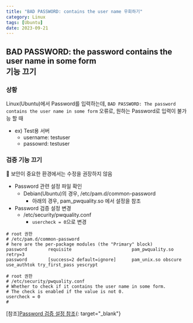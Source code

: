 ```yaml
---
title: "BAD PASSWORD: contains the user name 우회하기"
category: Linux
tags: [Ubuntu]
date: 2023-09-21
---
```


BAD PASSWORD: the password contains the user name in some form  
기능 끄기
------  

### 상황
Linux(Ubuntu)에서 Password를 입력하는데, 
`BAD PASSWORD: The password contains the user name in some form`
오류로, 원하는 Password로 입력이 불가능 할 때
- ex) Test용 서버
  - username: testuser
  - passowrd: testuser

### 검증 기능 끄기
🛑 보안이 중요한 환경에서는 수정을 권장하지 않음

- Password 관련 설정 파일 확인
  - Debian(Ubuntu)의 경우, /etc/pam.d/common-password
    - 아래의 경우, pam_pwquality.so 에서 설정을 참조
- Password 검증 설정 변경
  - /etc/security/pwquality.conf
    - `usercheck = 0`으로 변경

```shell
# root 권한 
# /etc/pam.d/common-password
# here are the per-package modules (the "Primary" block)
password        requisite                       pam_pwquality.so retry=3
password        [success=2 default=ignore]      pam_unix.so obscure use_authtok try_first_pass yescrypt
```  

```shell
# root 권한 
# /etc/security/pwquality.conf
# Whether to check if it contains the user name in some form.
# The check is enabled if the value is not 0.
usercheck = 0
#
```  


[참조][Password 검증 설정 참조](https://www.networkworld.com/article/2726217/how-to-enforce-password-complexity-on-linux.html){: target="_blank"}  
